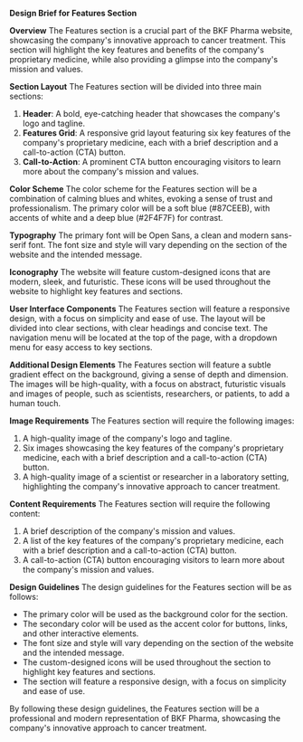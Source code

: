 **Design Brief for Features Section**

**Overview**
The Features section is a crucial part of the BKF Pharma website, showcasing the company's innovative approach to cancer treatment. This section will highlight the key features and benefits of the company's proprietary medicine, while also providing a glimpse into the company's mission and values.

**Section Layout**
The Features section will be divided into three main sections:

1. **Header**: A bold, eye-catching header that showcases the company's logo and tagline.
2. **Features Grid**: A responsive grid layout featuring six key features of the company's proprietary medicine, each with a brief description and a call-to-action (CTA) button.
3. **Call-to-Action**: A prominent CTA button encouraging visitors to learn more about the company's mission and values.

**Color Scheme**
The color scheme for the Features section will be a combination of calming blues and whites, evoking a sense of trust and professionalism. The primary color will be a soft blue (#87CEEB), with accents of white and a deep blue (#2F4F7F) for contrast.

**Typography**
The primary font will be Open Sans, a clean and modern sans-serif font. The font size and style will vary depending on the section of the website and the intended message.

**Iconography**
The website will feature custom-designed icons that are modern, sleek, and futuristic. These icons will be used throughout the website to highlight key features and sections.

**User Interface Components**
The Features section will feature a responsive design, with a focus on simplicity and ease of use. The layout will be divided into clear sections, with clear headings and concise text. The navigation menu will be located at the top of the page, with a dropdown menu for easy access to key sections.

**Additional Design Elements**
The Features section will feature a subtle gradient effect on the background, giving a sense of depth and dimension. The images will be high-quality, with a focus on abstract, futuristic visuals and images of people, such as scientists, researchers, or patients, to add a human touch.

**Image Requirements**
The Features section will require the following images:

1. A high-quality image of the company's logo and tagline.
2. Six images showcasing the key features of the company's proprietary medicine, each with a brief description and a call-to-action (CTA) button.
3. A high-quality image of a scientist or researcher in a laboratory setting, highlighting the company's innovative approach to cancer treatment.

**Content Requirements**
The Features section will require the following content:

1. A brief description of the company's mission and values.
2. A list of the key features of the company's proprietary medicine, each with a brief description and a call-to-action (CTA) button.
3. A call-to-action (CTA) button encouraging visitors to learn more about the company's mission and values.

**Design Guidelines**
The design guidelines for the Features section will be as follows:

* The primary color will be used as the background color for the section.
* The secondary color will be used as the accent color for buttons, links, and other interactive elements.
* The font size and style will vary depending on the section of the website and the intended message.
* The custom-designed icons will be used throughout the section to highlight key features and sections.
* The section will feature a responsive design, with a focus on simplicity and ease of use.

By following these design guidelines, the Features section will be a professional and modern representation of BKF Pharma, showcasing the company's innovative approach to cancer treatment.